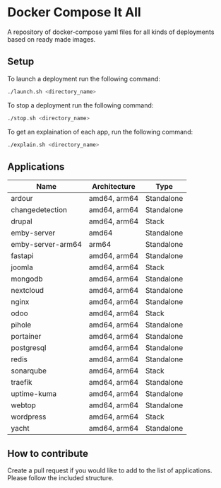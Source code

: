 # Docker Compose It All

A repository of docker-compose yaml files for all kinds of deployments based on ready made images.

## Setup

To launch a deployment run the following command:

```bash
./launch.sh <directory_name>
```

To stop a deployment run the following command:

```bash
./stop.sh <directory_name>
```

To get an explaination of each app, run the following command:

```bash
./explain.sh <directory_name>
```

## Applications

| Name | Architecture | Type |
|----------|----------|----------|
| ardour | amd64, arm64 | Standalone |
| changedetection | amd64, arm64 | Standalone |
| drupal | amd64, arm64 | Stack |
| emby-server | amd64 | Standalone |
| emby-server-arm64 | arm64 | Standalone |
| fastapi | amd64, arm64 | Standalone |
| joomla | amd64, arm64 | Stack |
| mongodb | amd64, arm64 | Standalone |
| nextcloud | amd64, arm64 | Standalone |
| nginx | amd64, arm64 | Standalone |
| odoo | amd64, arm64 | Stack |
| pihole | amd64, arm64 | Standalone |
| portainer | amd64, arm64 | Standalone |
| postgresql | amd64, arm64 | Standalone |
| redis | amd64, arm64 | Standalone |
| sonarqube | amd64, arm64 | Stack |
| traefik | amd64, arm64 | Standalone |
| uptime-kuma | amd64, arm64 | Standalone |
| webtop | amd64, arm64 | Standalone |
| wordpress | amd64, arm64 | Stack |
| yacht | amd64, arm64 | Standalone |

## How to contribute

Create a pull request if you would like to add to the list of applications. Please follow the included structure.